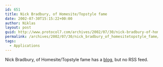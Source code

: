```yaml
---
id: 651
title: Nick Bradbury, of Homesite/Topstyle fame
date: 2002-07-30T15:15:22+00:00
author: Niklas
layout: post
guid: http://www.protocol7.com/archives/2002/07/30/nick-bradbury-of-homesitetopstyle-fame/
permalink: /archives/2002/07/30/nick_bradbury_of_homesitetopstyle_fame/
tags:
  - Applications
---
```

<div class='microid-d64cf874f56c59a4380c4f49bb493cd8ab41963f'>
  <p>
    Nick Bradbury, of Homesite/Topstyle fame has a <a href="http://www.bradsoft.com/topstyle/blog/index.asp">blog</a>, but no RSS feed.
  </p>
</div>